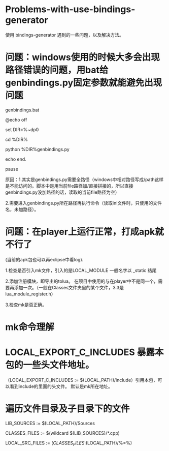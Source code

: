 # Problems-with-use-bindings-generator
使用 bindings-generator 遇到的一些问题，以及解决方法。

问题：windows使用的时候大多会出现路径错误的问题，用bat给genbindings.py固定参数就能避免出现问题
===
genbindings.bat

@echo off

set DIR=%~dp0

cd %DIR%

python %DIR%genbindings.py

echo end.

pause

原因：1.其实是genbindings.py需要全路径（windows中相对路径写成/path这样是不能访问的。脚本中是用当前file路径加/直接拼接的，所以直接genbindings.py没加路径的话，读取的当前file路径为空）

2.需要进入genbindings.py所在路径再执行命令（读取ini文件时，只使用的文件名，未加路径）。

问题：在player上运行正常，打成apk就不行了
=== 
(当前的apk包也可以再eclipse中看log).

1.检查是否引入mk文件，引入的是LOCAL_MODULE 一般名字以 _static 结尾

2.添加注册模块，即导出的tolua。 在项目中使用的与在player中不是同一个，需要再添加一次。（一般在Classes文件夹里的某个文件，3.3是lua_module_register.h）

3.检查mk是否正确。


mk命令理解
===
LOCAL_EXPORT_C_INCLUDES 暴露本包的一些头文件地址。
=
（LOCAL_EXPORT_C_INCLUDES := $(LOCAL_PATH)/include）引用本包，可以看到include的里面的头文件。 默认是mk所在地址。

遍历文件目录及子目录下的文件
=
LIB_SOURCES := $(LOCAL_PATH)/Sources

CLASSES_FILES := $(wildcard $(LIB_SOURCES)/*.cpp)

LOCAL_SRC_FILES := $(CLASSES_FILES:$(LOCAL_PATH)/%=%)

